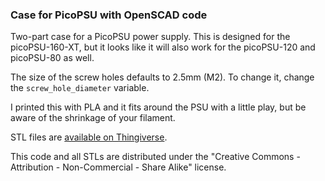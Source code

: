 ### Case for PicoPSU with OpenSCAD code

Two-part case for a PicoPSU power supply. This is designed for the picoPSU-160-XT, but it looks like it will also work for the picoPSU-120 and picoPSU-80 as well.

The size of the screw holes defaults to 2.5mm (M2). To change it, change the `screw_hole_diameter` variable.

I printed this with PLA and it fits around the PSU with a little play, but be aware of the shrinkage of your filament.

STL files are [available on Thingiverse](http://www.thingiverse.com/thing:1621822).

This code and all STLs are distributed under the "Creative Commons - Attribution - Non-Commercial - Share Alike" license.
